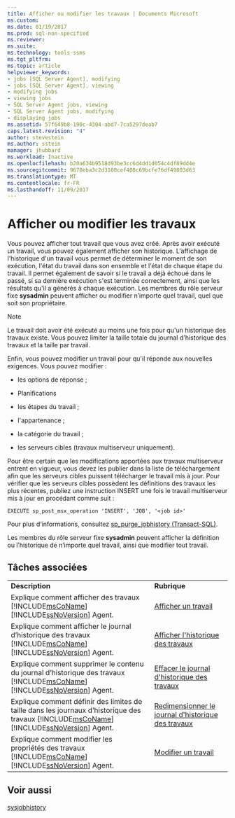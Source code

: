 ```yaml
---
title: Afficher ou modifier les travaux | Documents Microsoft
ms.custom: 
ms.date: 01/19/2017
ms.prod: sql-non-specified
ms.reviewer: 
ms.suite: 
ms.technology: tools-ssms
ms.tgt_pltfrm: 
ms.topic: article
helpviewer_keywords:
- jobs [SQL Server Agent], modifying
- jobs [SQL Server Agent], viewing
- modifying jobs
- viewing jobs
- SQL Server Agent jobs, viewing
- SQL Server Agent jobs, modifying
- displaying jobs
ms.assetid: 57f649b8-190c-4304-abd7-7ca5297deab7
caps.latest.revision: "4"
author: stevestein
ms.author: sstein
manager: jhubbard
ms.workload: Inactive
ms.openlocfilehash: b20a634b9518d93be3cc6d4dd1d054c4df89dd4e
ms.sourcegitcommit: 9678eba3c2d3100cef408c69bcfe76df49803d63
ms.translationtype: MT
ms.contentlocale: fr-FR
ms.lasthandoff: 11/09/2017
---
```

# <a name="view-or-modify-jobs"></a>Afficher ou modifier les travaux
Vous pouvez afficher tout travail que vous avez créé. Après avoir exécuté un travail, vous pouvez également afficher son historique. L'affichage de l'historique d'un travail vous permet de déterminer le moment de son exécution, l'état du travail dans son ensemble et l'état de chaque étape du travail. Il permet également de savoir si le travail a déjà échoué dans le passé, si sa dernière exécution s'est terminée correctement, ainsi que les résultats qu'il a générés à chaque exécution. Les membres du rôle serveur fixe **sysadmin** peuvent afficher ou modifier n’importe quel travail, quel que soit son propriétaire.  
  
> [!NOTE]  
> Le travail doit avoir été exécuté au moins une fois pour qu'un historique des travaux existe. Vous pouvez limiter la taille totale du journal d'historique des travaux et la taille par travail.  
  
Enfin, vous pouvez modifier un travail pour qu'il réponde aux nouvelles exigences. Vous pouvez modifier :  
  
-   les options de réponse ;  
  
-   Planifications  
  
-   les étapes du travail ;  
  
-   l'appartenance ;  
  
-   la catégorie du travail ;  
  
-   les serveurs cibles (travaux multiserveur uniquement).  
  
Pour être certain que les modifications apportées aux travaux multiserveur entrent en vigueur, vous devez les publier dans la liste de téléchargement afin que les serveurs cibles puissent télécharger le travail mis à jour. Pour vérifier que les serveurs cibles possèdent les définitions des travaux les plus récentes, publiez une instruction INSERT une fois le travail multiserveur mis à jour en procédant comme suit :  
  
```  
EXECUTE sp_post_msx_operation 'INSERT', 'JOB', '<job id>'  
```  
  
Pour plus d’informations, consultez [sp_purge_jobhistory (Transact-SQL)](http://msdn.microsoft.com/en-us/237f9bad-636d-4262-9bfb-66c034a43e88).  
  
Les membres du rôle serveur fixe **sysadmin** peuvent afficher la définition ou l’historique de n’importe quel travail, ainsi que modifier tout travail.  
  
## <a name="related-tasks"></a>Tâches associées  
  
|||  
|-|-|  
|**Description**|**Rubrique**|  
|Explique comment afficher des travaux [!INCLUDE[msCoName](../../includes/msconame_md.md)][!INCLUDE[ssNoVersion](../../includes/ssnoversion_md.md)] Agent.|[Afficher un travail](../../ssms/agent/view-a-job.md)|  
|Explique comment afficher le journal d’historique des travaux [!INCLUDE[msCoName](../../includes/msconame_md.md)][!INCLUDE[ssNoVersion](../../includes/ssnoversion_md.md)] Agent.|[Afficher l'historique des travaux](../../ssms/agent/view-the-job-history.md)|  
|Explique comment supprimer le contenu du journal d’historique des travaux [!INCLUDE[msCoName](../../includes/msconame_md.md)][!INCLUDE[ssNoVersion](../../includes/ssnoversion_md.md)] Agent.|[Effacer le journal d'historique des travaux](../../ssms/agent/clear-the-job-history-log.md)|  
|Explique comment définir des limites de taille dans les journaux d’historique des travaux [!INCLUDE[msCoName](../../includes/msconame_md.md)][!INCLUDE[ssNoVersion](../../includes/ssnoversion_md.md)] Agent.|[Redimensionner le journal d'historique des travaux](../../ssms/agent/resize-the-job-history-log.md)|  
|Explique comment modifier les propriétés des travaux [!INCLUDE[msCoName](../../includes/msconame_md.md)][!INCLUDE[ssNoVersion](../../includes/ssnoversion_md.md)] Agent.|[Modifier un travail](../../ssms/agent/modify-a-job.md)|  
  
## <a name="see-also"></a>Voir aussi  
[sysjobhistory](http://msdn.microsoft.com/en-us/1b1fcdbb-2af2-45e6-bf3f-e8279432ce13)  
  
